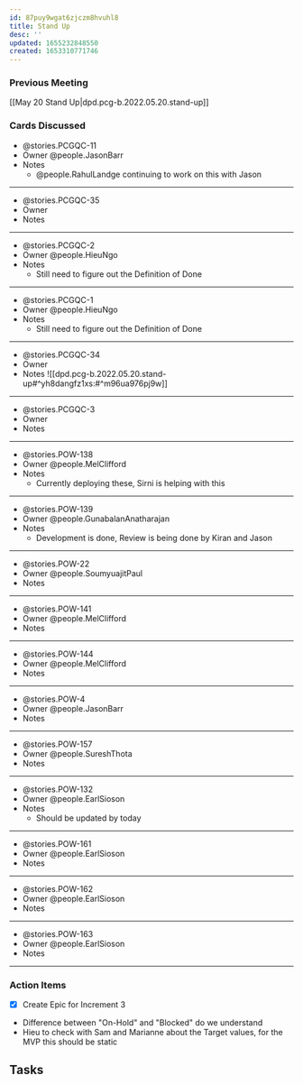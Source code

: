 ```yaml
---
id: 87puy9wgat6zjczm8hvuhl8
title: Stand Up
desc: ''
updated: 1655232848550
created: 1653310771746
---
```


### Previous Meeting

[[May 20 Stand Up|dpd.pcg-b.2022.05.20.stand-up]]

### Cards Discussed

- @stories.PCGQC-11
- Owner @people.JasonBarr
- Notes
  - @people.RahulLandge continuing to work on this with Jason

---

- @stories.PCGQC-35
- Owner
- Notes

---

- @stories.PCGQC-2
- Owner @people.HieuNgo
- Notes
  - Still need to figure out the Definition of Done

---

- @stories.PCGQC-1
- Owner @people.HieuNgo
- Notes  
  - Still need to figure out the Definition of Done

---

- @stories.PCGQC-34
- Owner
- Notes
![[dpd.pcg-b.2022.05.20.stand-up#^yh8dangfz1xs:#^m96ua976pj9w]]

---

- @stories.PCGQC-3
- Owner
- Notes

---

- @stories.POW-138
- Owner @people.MelClifford
- Notes
  - Currently deploying these, Sirni is helping with this

---

- @stories.POW-139
- Owner @people.GunabalanAnatharajan
- Notes
  - Development is done, Review is being done by Kiran and Jason

---

- @stories.POW-22
- Owner @people.SoumyuajitPaul
- Notes

---

- @stories.POW-141
- Owner @people.MelClifford
- Notes

---

- @stories.POW-144
- Owner @people.MelClifford
- Notes

---

- @stories.POW-4
- Owner @people.JasonBarr
- Notes

---

- @stories.POW-157
- Owner @people.SureshThota
- Notes

---

- @stories.POW-132
- Owner @people.EarlSioson
- Notes
  - Should be updated by today

---

- @stories.POW-161
- Owner @people.EarlSioson
- Notes

---

- @stories.POW-162
- Owner @people.EarlSioson
- Notes

---

- @stories.POW-163
- Owner @people.EarlSioson
- Notes

---

### Action Items

- [x] Create Epic for Increment 3
- Difference between "On-Hold" and "Blocked" do we understand
- Hieu to check with Sam and Marianne about the Target values, for the MVP this should be static

## Tasks
